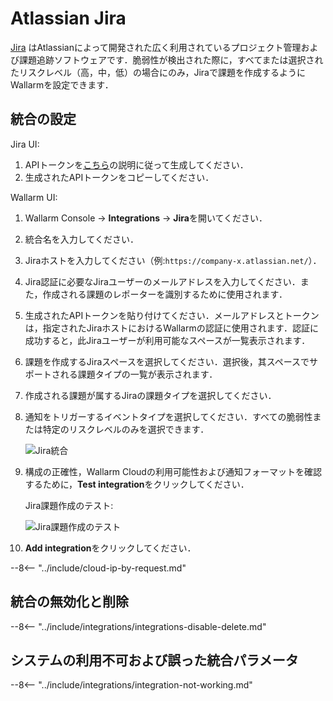 # Atlassian Jira

[Jira](https://www.atlassian.com/software/jira) はAtlassianによって開発された広く利用されているプロジェクト管理および課題追跡ソフトウェアです．脆弱性が検出された際に，すべてまたは選択されたリスクレベル（高，中，低）の場合にのみ，Jiraで課題を作成するようにWallarmを設定できます．

## 統合の設定

Jira UI:

1. APIトークンを[こちら](https://support.atlassian.com/atlassian-account/docs/manage-api-tokens-for-your-atlassian-account/#Create-an-API-token)の説明に従って生成してください．
1. 生成されたAPIトークンをコピーしてください．

Wallarm UI:

1. Wallarm Console → **Integrations** → **Jira**を開いてください．
1. 統合名を入力してください．
1. Jiraホストを入力してください（例:`https://company-x.atlassian.net/`）．
1. Jira認証に必要なJiraユーザーのメールアドレスを入力してください．また，作成される課題のレポーターを識別するために使用されます．
1. 生成されたAPIトークンを貼り付けてください．メールアドレスとトークンは，指定されたJiraホストにおけるWallarmの認証に使用されます．認証に成功すると，此Jiraユーザーが利用可能なスペースが一覧表示されます．
1. 課題を作成するJiraスペースを選択してください．選択後，其スペースでサポートされる課題タイプの一覧が表示されます．
1. 作成される課題が属するJiraの課題タイプを選択してください．
1. 通知をトリガーするイベントタイプを選択してください．すべての脆弱性または特定のリスクレベルのみを選択できます．

    ![Jira統合](../../../images/user-guides/settings/integrations/add-jira-integration.png)

1. 構成の正確性，Wallarm Cloudの利用可能性および通知フォーマットを確認するために，**Test integration**をクリックしてください．

    Jira課題作成のテスト:

    ![Jira課題作成のテスト](../../../images/user-guides/settings/integrations/test-jira-issue-creation.png)

1. **Add integration**をクリックしてください．

--8<-- "../include/cloud-ip-by-request.md"

## 統合の無効化と削除

--8<-- "../include/integrations/integrations-disable-delete.md"

## システムの利用不可および誤った統合パラメータ

--8<-- "../include/integrations/integration-not-working.md"